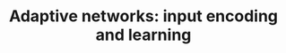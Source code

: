 ---
title: "Adaptive networks: input encoding and learning"
collection: talks
type: invited
venue: "IX LASCON -- Latin American School on Computational Neuroscience, São Paulo, SP, Brazil"
year: 2024
location: "Sao Paulo, SP, Brazil"
website: ""
---